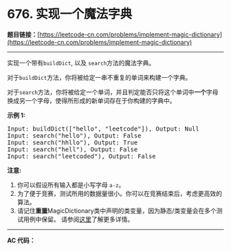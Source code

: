 # 676. 实现一个魔法字典

**题目链接：**[https://leetcode-cn.com/problems/implement-magic-dictionary](https://leetcode-cn.com/problems/implement-magic-dictionary)

---

<div class="content__1Y2H">
 <div class="notranslate">
  <p>实现一个带有<code>buildDict</code>, 以及&nbsp;<code>search</code>方法的魔法字典。</p> 
  <p>对于<code>buildDict</code>方法，你将被给定一串不重复的单词来构建一个字典。</p> 
  <p>对于<code>search</code>方法，你将被给定一个单词，并且判定能否只将这个单词中<strong>一个</strong>字母换成另一个字母，使得所形成的新单词存在于你构建的字典中。</p> 
  <p><strong>示例 1:</strong></p> 
  <pre class="language-text">Input: buildDict(["hello", "leetcode"]), Output: Null
Input: search("hello"), Output: False
Input: search("hhllo"), Output: True
Input: search("hell"), Output: False
Input: search("leetcoded"), Output: False
</pre> 
  <p><strong>注意:</strong></p> 
  <ol> 
   <li>你可以假设所有输入都是小写字母&nbsp;<code>a-z</code>。</li> 
   <li>为了便于竞赛，测试所用的数据量很小。你可以在竞赛结束后，考虑更高效的算法。</li> 
   <li>请记住<strong>重置</strong>MagicDictionary类中声明的类变量，因为静态/类变量会在多个测试用例中保留。 请参阅<a href="http://leetcode.com/faq/#different-output">这里</a>了解更多详情。</li> 
  </ol> 
 </div>
</div>

---

**AC 代码：**

```java

```